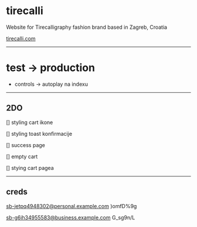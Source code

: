 # tirecalli

Website for Tirecalligraphy fashion brand based in Zagreb, Croatia

[tirecalli.com](https://tirecalli.com)

---

# test -> production

- controls -> autoplay na indexu

---

## 2DO

[] styling cart ikone

[] styling toast konfirmacije

[] success page

[] empty cart

[] stying cart pagea

---

## creds

sb-jetpq4948302@personal.example.com
)omfD%9g

sb-g6ih34955583@business.example.com
G_sg9n/L
